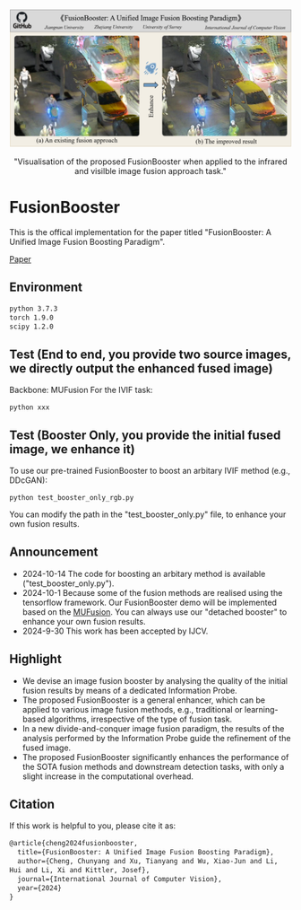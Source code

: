 <div align="center">
  <img src="Figs/Result_1.png" width="1000px" />
  <p>"Visualisation of the proposed FusionBooster when applied to the infrared and visilble image fusion approach task."</p>
</div>

# FusionBooster
This is the offical implementation for the paper titled "FusionBooster: A Unified Image Fusion Boosting Paradigm".

[Paper](https://arxiv.org/abs/2305.05970)


## Environment
```
python 3.7.3
torch 1.9.0
scipy 1.2.0
```
## Test (End to end, you provide two source images, we directly output the enhanced fused image)
Backbone: MUFusion
For the IVIF task:
```
python xxx
```

## Test (Booster Only, you provide the initial fused image, we enhance it)
To use our pre-trained FusionBooster to boost an arbitary IVIF method (e.g., DDcGAN):

```
python test_booster_only_rgb.py
```

You can modify the path in the "test_booster_only.py" file, to enhance your own fusion results. 

## Announcement
- 2024-10-14 The code for boosting an arbitary method is available ("test_booster_only.py").
- 2024-10-1 Because some of the fusion methods are realised using the tensorflow framework. Our FusionBooster demo will be implemented based on the [MUFusion](https://github.com/AWCXV/MUFusion). You can always use our "detached booster" to enhance your own fusion results. 
- 2024-9-30 This work has been accepted by IJCV.

## Highlight
- We devise an image fusion booster by analysing the quality of the initial fusion results by means of a dedicated Information Probe.
- The proposed FusionBooster is a general enhancer, which can be applied to various image fusion methods, e.g., traditional or learning-based algorithms, irrespective of the type of fusion task.
- In a new divide-and-conquer image fusion paradigm, the results of the analysis performed by the Information Probe guide the refinement of the fused image.
- The proposed FusionBooster significantly enhances the performance of the SOTA fusion methods and downstream detection tasks, with only a slight increase in the computational overhead.

## Citation
If this work is helpful to you, please cite it as:
```
@article{cheng2024fusionbooster,
  title={FusionBooster: A Unified Image Fusion Boosting Paradigm},
  author={Cheng, Chunyang and Xu, Tianyang and Wu, Xiao-Jun and Li, Hui and Li, Xi and Kittler, Josef},
  journal={International Journal of Computer Vision},
  year={2024}
}
```


